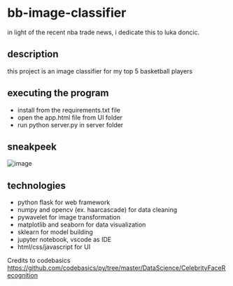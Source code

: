 # bb-image-classifier
in light of the recent nba trade news, i dedicate this to luka doncic.

## description
this project is an image classifier for my top 5 basketball players

## executing the program
* install from the requirements.txt file
* open the app.html file from UI folder
* run python server.py in server folder

## sneakpeek
![image](https://github.com/user-attachments/assets/44c87def-e2ed-45f3-8bc6-0e30bb9ae717)

## technologies
* python flask for web framework
* numpy and opencv (ex. haarcascade) for data cleaning
* pywavelet for image transformation
* matplotlib and seaborn for data visualization
* sklearn for model building
* jupyter notebook, vscode as IDE
* html/css/javascript for UI

Credits to codebasics https://github.com/codebasics/py/tree/master/DataScience/CelebrityFaceRecognition
